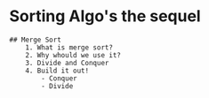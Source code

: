 # Sorting Algo's the sequel
	## Merge Sort
		1. What is merge sort?
	    2. Why whould we use it?
		3. Divide and Conquer 
		4. Build it out!
			- Conquer
			- Divide 


 
